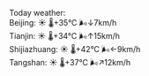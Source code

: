 Today weather:  
Beijing: ☀️   🌡️+35°C 🌬️↓7km/h  
Tianjin: ☀️   🌡️+34°C 🌬️↑15km/h  
Shijiazhuang: ☀️   🌡️+42°C 🌬️←9km/h  
Tangshan: ☀️   🌡️+37°C 🌬️↗12km/h  
